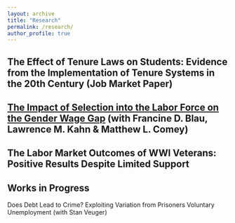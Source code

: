 ```yaml
---
layout: archive
title: "Research"
permalink: /research/
author_profile: true
---
```


## The Effect of Tenure Laws on Students: Evidence from the Implementation of Tenure Systems in the 20th Century (Job Market Paper)

## [The Impact of Selection into the Labor Force on the Gender Wage Gap](https://www.nber.org/papers/w28855) (with Francine D. Blau, Lawrence M. Kahn & Matthew L. Comey)

## The Labor Market Outcomes of WWI Veterans: Positive Results Despite Limited Support

## Works in Progress
Does Debt Lead to Crime? Exploiting Variation from Prisoners Voluntary Unemployment (with Stan Veuger)
